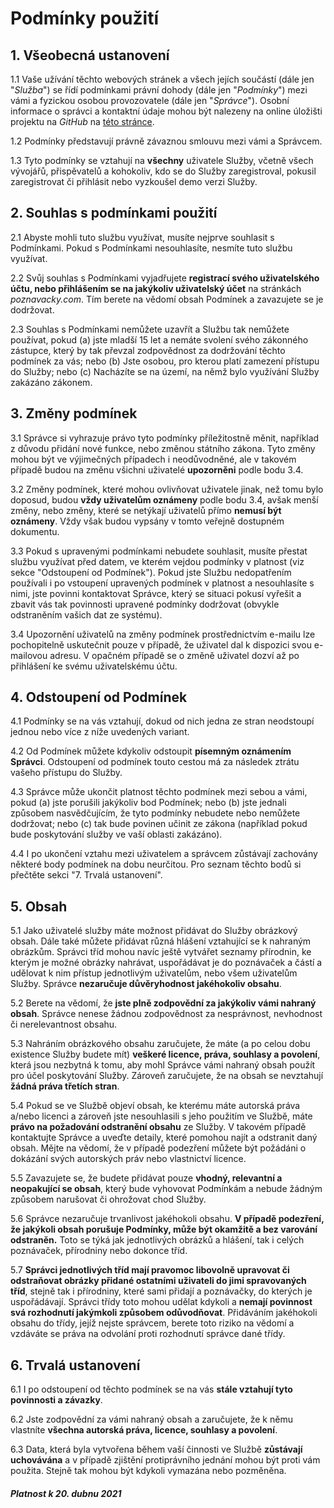 # Podmínky použití

## 1\. Všeobecná ustanovení

1.1 Vaše užívání těchto webových stránek a všech jejích součástí (dále
jen "*Služba*") se řídí podmínkami právní dohody (dále jen "*Podmínky*")
mezi vámi a fyzickou osobou provozovatele (dále jen "*Správce*"). Osobní
informace o správci a kontaktní údaje mohou být nalezeny na online
úložišti projektu na *GitHub* na
[této stránce](https://github.com/HonzaSTECH/Poznavacky/wiki/Kontaktn%C3%AD-%C3%BAdaje).

1.2 Podmínky představují právně závaznou smlouvu mezi vámi a Správcem.

1.3 Tyto podmínky se vztahují na **všechny** uživatele Služby, včetně
všech vývojářů, přispěvatelů a kohokoliv, kdo se do Služby zaregistroval,
pokusil zaregistrovat či přihlásit nebo vyzkoušel demo verzi Služby.

## 2\. Souhlas s podmínkami použití

2.1 Abyste mohli tuto službu využívat, musíte nejprve souhlasit s
Podmínkami. Pokud s Podmínkami nesouhlasíte, nesmíte tuto službu
využívat.

2.2 Svůj souhlas s Podmínkami vyjadřujete **registrací svého
uživatelského účtu, nebo přihlášením se na jakýkoliv uživatelský účet**
na stránkách *poznavacky.com*. Tím berete na vědomí obsah Podmínek a
zavazujete se je dodržovat.

2.3 Souhlas s Podmínkami nemůžete uzavřít a Službu tak nemůžete
používat, pokud (a) jste mladší 15 let a nemáte svolení svého zákonného
zástupce, který by tak převzal zodpovědnost za dodržování těchto
podmínek za vás; nebo (b) Jste osobou, pro kterou platí zamezení
přístupu do Služby; nebo (c) Nacházíte se na území, na němž bylo
využívání Služby zakázáno zákonem.

## 3\. Změny podmínek

3.1 Správce si vyhrazuje právo tyto podmínky příležitostně měnit,
například z důvodu přidání nové funkce, nebo změnou státního zákona.
Tyto změny mohou být ve výjimečných případech i neodůvodněné, ale v
takovém případě budou na změnu všichni uživatelé **upozorněni** podle
bodu 3.4.

3.2 Změny podmínek, které mohou ovlivňovat uživatele jinak, než tomu
bylo doposud, budou **vždy uživatelům oznámeny** podle bodu 3.4, avšak
menší změny, nebo změny, které se netýkají uživatelů přímo **nemusí být
oznámeny**. Vždy však budou vypsány v tomto veřejně dostupném dokumentu.

3.3 Pokud s upravenými podmínkami nebudete souhlasit, musíte přestat
službu využívat před datem, ve kterém vejdou podmínky v platnost (viz
sekce "Odstoupení od Podmínek"). Pokud jste Službu nedopatřením
používali i po vstoupení upravených podmínek v platnost a nesouhlasíte s
nimi, jste povinni kontaktovat Správce, který se situaci pokusí vyřešit
a zbavit vás tak povinnosti upravené podmínky dodržovat (obvykle
odstraněním vašich dat ze systému).

3.4 Upozornění uživatelů na změny podmínek prostřednictvím e-mailu lze
pochopitelně uskutečnit pouze v případě, že uživatel dal k dispozici
svou e-mailovou adresu. V opačném případě se o změně uživatel dozví až
po přihlášení ke svému uživatelskému účtu.

## 4\. Odstoupení od Podmínek

4.1 Podmínky se na vás vztahují, dokud od nich jedna ze stran neodstoupí
jednou nebo více z níže uvedených variant.

4.2 Od Podmínek můžete kdykoliv odstoupit **písemným oznámením
Správci**. Odstoupení od podmínek touto cestou má za následek ztrátu
vašeho přístupu do Služby.

4.3 Správce může ukončit platnost těchto podmínek mezi sebou a vámi,
pokud (a) jste porušili jakýkoliv bod Podmínek; nebo (b) jste jednali
způsobem nasvědčujícím, že tyto podmínky nebudete nebo nemůžete
dodržovat; nebo (c) tak bude povinen učinit ze zákona (například pokud
bude poskytování služby ve vaší oblasti zakázáno).

4.4 I po ukončení vztahu mezi uživatelem a správcem zůstávají zachovány
některé body podmínek na dobu neurčitou. Pro seznam těchto bodů si
přečtěte sekci "7. Trvalá ustanovení".

## 5\. Obsah

5.1 Jako uživatelé služby máte možnost přidávat do Služby obrázkový
obsah. Dále také můžete přidávat různá hlášení vztahující se k nahraným
obrázkům. Správci tříd mohou navíc ještě vytvářet seznamy přírodnin, ke
kterým je možné obrázky nahrávat, uspořádávat je do poznávaček a částí a
udělovat k nim přístup jednotlivým uživatelům, nebo všem uživatelům
Služby. Správce **nezaručuje důvěryhodnost jakéhokoliv obsahu**.

5.2 Berete na vědomí, že **jste plně zodpovědní za jakýkoliv vámi
nahraný obsah**. Správce nenese žádnou zodpovědnost za nesprávnost,
nevhodnost či nerelevantnost obsahu.

5.3 Nahráním obrázkového obsahu zaručujete, že máte (a po celou dobu
existence Služby budete mít) **veškeré licence, práva, souhlasy a
povolení**, která jsou nezbytná k tomu, aby mohl Správce vámi nahraný
obsah použít pro účel poskytování Služby. Zároveň zaručujete, že na
obsah se nevztahují **žádná práva třetích stran**.

5.4 Pokud se ve Službě objeví obsah, ke kterému máte autorská práva
a/nebo licenci a zároveň jste nesouhlasili s jeho použitím ve Službě,
máte **právo na požadování odstranění obsahu** ze Služby. V takovém
případě kontaktujte Správce a uveďte detaily, které pomohou najít a
odstranit daný obsah. Mějte na vědomí, že v případě podezření můžete být
požádáni o dokázání svých autorských práv nebo vlastnictví licence.

5.5 Zavazujete se, že budete přidávat pouze **vhodný, relevantní a
neopakující se obsah**, který bude vyhovovat Podmínkám a nebude žádným
způsobem narušovat či ohrožovat chod Služby.

5.6 Správce nezaručuje trvanlivost jakéhokoli obsahu. **V případě
podezření, že jakýkoli obsah porušuje Podmínky, může být okamžitě a bez
varování odstraněn.** Toto se týká jak jednotlivých obrázků a hlášení,
tak i celých poznávaček, přírodniny nebo dokonce tříd.

5.7 **Správci jednotlivých tříd mají pravomoc libovolně upravovat či
odstraňovat obrázky přidané ostatními uživateli do jimi spravovaných
tříd**, stejně tak i přírodniny, které sami přidají a poznávačky, do
kterých je uspořádávají. Správci třídy toto mohou udělat kdykoli a
**nemají povinnost svá rozhodnutí jakýmkoli způsobem odůvodňovat**.
Přidáváním jakéhokoli obsahu do třídy, jejíž nejste správcem, berete
toto riziko na vědomí a vzdáváte se práva na odvolání proti rozhodnutí
správce dané třídy.

## 6\. Trvalá ustanovení

6.1 I po odstoupení od těchto podmínek se na vás **stále vztahují tyto
povinnosti a závazky**.

6.2 Jste zodpovědní za vámi nahraný obsah a zaručujete, že k němu
vlastníte **všechna autorská práva, licence, souhlasy a povolení**.

6.3 Data, která byla vytvořena během vaší činnosti ve Službě **zůstávají
uchovávána** a v případě zjištění protiprávního jednání mohou být proti
vám použita. Stejně tak mohou být kdykoli vymazána nebo pozměněna.

##### *Platnost k 20. dubnu 2021*
